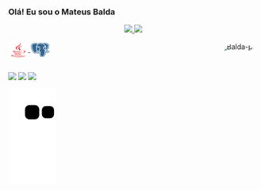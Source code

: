 ### Olá! Eu sou o Mateus Balda

<div align="center">
  <a href="https://github.com/matt-balda/">
  <img height="180em" src="https://github-readme-stats.vercel.app/api?username=matt-balda&show_icons=true&theme=dracula&include_all_commits=true&count_private=true"/>
  <img height="180em" src="https://github-readme-stats.vercel.app/api/top-langs/?username=matt-balda&layout=compact&langs_count=7&theme=dracula"/>
</div>
  
  <div style="display: inline_block"><br>
  <img align="center" alt="Balda-Java" height="30" width="40" src="https://raw.githubusercontent.com/devicons/devicon/master/icons/java/java-plain.svg">
  <img align="center" alt="Balda-sql" height="30" width="40" src="https://raw.githubusercontent.com/devicons/devicon/master/icons/postgresql/postgresql-plain.svg">
  
  <img align="right" alt="Balda-pic" height="150" style="border-radius:50px;" src="https://cdn.discordapp.com/attachments/912886783891632158/957059515633770516/picasion.com_95d75a4819b1fa80e3a7b53f1f4767cf.gif">
</div>
  
##
  
<div>
  <a href="https://www.instagram.com/https_balda_/" target="_blank"><img src="https://img.shields.io/badge/-Instagram-%23E4405F?style=for-the-badge&logo=instagram&logoColor=white" target="_blank"></a>
  <a href = "mailto:mateusbalda89@gmail.com"><img src="https://img.shields.io/badge/-Gmail-%23333?style=for-the-badge&logo=gmail&logoColor=white" target="_blank"></a>
  <a href="https://wa.me/5555999896728" target="_blank"><img src="https://img.shields.io/badge/WhatsApp-25D366?style=for-the-badge&logo=whatsapp&logoColor=white" target="_blank"></a> 
  
</div>
  
  ![Snake animation](https://github.com/matt-balda/matt-balda/blob/output/github-contribution-grid-snake.svg)

